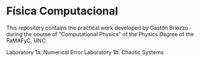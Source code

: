 # Física Computacional

This repository contains the practical work developed by Gastón Briozzo during the course of "Computational Physics" of the Physics Degree of the FaMAFyC, UNC.

Laboratory 1a: Numerical Error
Laboratory 1b: Chaotic Systems
